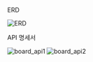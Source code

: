 ERD

![ERD](https://github.com/phantomrole/Board/assets/35451795/cc32f5d9-0f77-4fae-a50e-7a1ec4ddcd84)


API 명세서

![board_api1](https://github.com/phantomrole/Board/assets/35451795/169b3f71-b6e3-456f-933c-0be403a0eabf)
![board_api2](https://github.com/phantomrole/Board/assets/35451795/fc79a25b-48c3-4f50-bb69-b9e5ceab2b3c)

